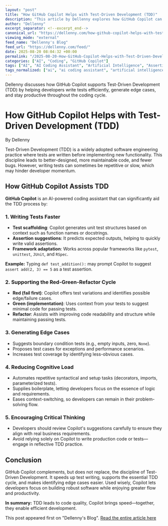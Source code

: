 ```yaml
---
layout: "post"
title: "How GitHub Copilot Helps with Test-Driven Development (TDD)"
description: "This article by Dellenny explores how GitHub Copilot can accelerate the Test-Driven Development (TDD) workflow, highlighting its impact on test generation, Red-Green-Refactor cycles, edge case coverage, and reducing cognitive load, while cautioning developers against over-reliance on AI-generated suggestions."
author: "Dellenny"
excerpt_separator: <!--excerpt_end-->
canonical_url: "https://dellenny.com/how-github-copilot-helps-with-test-driven-development-tdd/"
viewing_mode: "external"
feed_name: "Dellenny's Blog"
feed_url: "https://dellenny.com/feed/"
date: 2025-08-20 08:04:32 +00:00
permalink: "/2025-08-20-How-GitHub-Copilot-Helps-with-Test-Driven-Development-TDD.html"
categories: ["AI", "Coding", "GitHub Copilot"]
tags: ["AI", "AI Coding Assistant", "Artificial Intelligence", "Assertion Generation", "Code Automation", "Coding", "Developer Productivity", "Edge Case Generation", "GitHub Copilot", "JUnit", "Posts", "Pytest", "Red Green Refactor", "RSpec", "Software Engineering", "TDD", "Test Driven Development", "Test Scaffolding", "Testing Frameworks", "Unit Testing", "Unittest"]
tags_normalized: ["ai", "ai coding assistant", "artificial intelligence", "assertion generation", "code automation", "coding", "developer productivity", "edge case generation", "github copilot", "junit", "posts", "pytest", "red green refactor", "rspec", "software engineering", "tdd", "test driven development", "test scaffolding", "testing frameworks", "unit testing", "unittest"]
---
```


Dellenny discusses how GitHub Copilot supports Test-Driven Development (TDD) by helping developers write tests efficiently, generate edge cases, and stay productive throughout the coding cycle.<!--excerpt_end-->

# How GitHub Copilot Helps with Test-Driven Development (TDD)

By Dellenny

Test-Driven Development (TDD) is a widely adopted software engineering practice where tests are written before implementing new functionality. This discipline leads to better-designed, more maintainable code, and fewer bugs. However, writing tests can sometimes be repetitive or slow, which may hinder developer momentum.

## How GitHub Copilot Assists TDD

**GitHub Copilot** is an AI-powered coding assistant that can significantly aid the TDD process by:

### 1. Writing Tests Faster

- **Test scaffolding**: Copilot generates unit test structures based on context such as function names or docstrings.
- **Assertion suggestions**: It predicts expected outputs, helping to quickly write valid assertions.
- **Framework adaptation**: Works across popular frameworks like `pytest`, `unittest`, `JUnit`, and `RSpec`.

**Example:** Typing `def test_addition():` may prompt Copilot to suggest `assert add(2, 3) == 5` as a test assertion.

### 2. Supporting the Red-Green-Refactor Cycle

- **Red (fail first)**: Copilot offers test variations and identifies possible edge/failure cases.
- **Green (implementation)**: Uses context from your tests to suggest minimal code for passing tests.
- **Refactor**: Assists with improving code readability and structure while maintaining passing tests.

### 3. Generating Edge Cases

- Suggests boundary condition tests (e.g., empty inputs, zero, `None`).
- Proposes test cases for exceptions and performance scenarios.
- Increases test coverage by identifying less-obvious cases.

### 4. Reducing Cognitive Load

- Automates repetitive syntactical and setup tasks (decorators, imports, parameterized tests).
- Supplies boilerplate, letting developers focus on the essence of logic and requirements.
- Eases context-switching, so developers can remain in their problem-solving flow.

### 5. Encouraging Critical Thinking

- Developers should review Copilot's suggestions carefully to ensure they align with real business requirements.
- Avoid relying solely on Copilot to write production code or tests—engage in reflective TDD practice.

## Conclusion

GitHub Copilot complements, but does not replace, the discipline of Test-Driven Development. It speeds up test writing, supports the essential TDD cycle, and makes identifying edge cases easier. Used wisely, Copilot lets developers focus on building robust software while enjoying greater flow and productivity.

**In summary:** TDD leads to code quality, Copilot brings speed—together, they enable efficient development.

This post appeared first on "Dellenny's Blog". [Read the entire article here](https://dellenny.com/how-github-copilot-helps-with-test-driven-development-tdd/)
